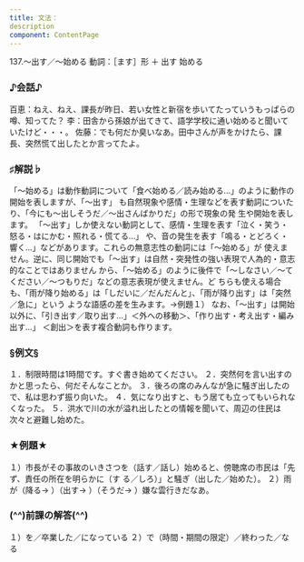 ```yaml
---
title: 文法：
description
component: ContentPage
---
```



137.～出す／～始める
動詞：［ます］形 ＋ 出す
始める
### ♪会話♪
百恵：ねえ、ねえ、課長が昨日、若い女性と新宿を歩いてたっていうもっぱらの噂、知ってた？
李：田舎から孫娘が出てきて、語学学校に通い始めると聞いていたけど・・・。
佐藤：でも何だか臭いなあ。田中さんが声をかけたら、課長、突然慌て出したとか言ってたよ。
### ♯解説♭
「～始める」は動作動詞について「食べ始める／読み始める…」のように動作の開始を表しますが、「～出す」 も自然現象や感情・生理などを表す動詞についたり、「今にも～出しそうだ／～出さんばかりだ」の形で現象の発 生や開始を表します。
「～出す」しか使えない動詞として、感情・生理を表す「泣く・笑う・怒る・はにかむ・照れる・慌てる…」
や、音の発生を表す「鳴る・とどろく・響く…」などがあります。これらの無意志性の動詞には「～始める」が 使えません。逆に、同じ開始でも「～出す」は自然・突発性の強い表現で人為的・意志的なことではありません から、「～始める」のように後件で「～しなさい／～てください／～つもりだ」などの意志表現が使えません。ど ちらも使える場合も、「雨が降り始める」は「しだいに／だんだんと」、「雨が降り出す」は「突然／急に」という ような語感の差を生みます。→例題１）
なお、「～出す」は開始以外に、「引き出す／取り出す…」＜外への移動＞、「作り出す・考え出す・編み出す…」 ＜創出＞を表す複合動詞も作ります。
### §例文§
１．制限時間は1時間です。すぐ書き始めてください。
２．突然何を言い出すのかと思ったら、何だそんなことか。
３．後ろの席のみんなが急に騒ぎ出したので、私は思わず振り向いた。
４．気になり出すと、もう居ても立ってもいられなくなった。
５．洪水で川の水が溢れ出したとの情報を聞いて、周辺の住民は次々と避難し始めた。
### ★例題★
１）市長がその事故のいきさつを（話す／話し）始めると、傍聴席の市民は「先ず、責任の所在を明らかに（す
る／しろ）」と騒ぎ（出した／始めた）。
２）雨が（降る→ ）（出す→ ）（そうだ→ ）嫌な雲行きだなあ。
### (^^)前課の解答(^^)
１）を／卒業した／になっている
２）で（時間・期間の限定）／終わった／なる
